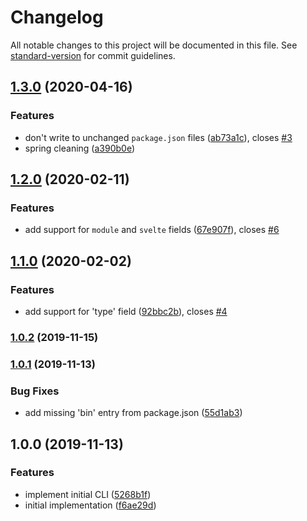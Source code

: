 # Changelog

All notable changes to this project will be documented in this file. See [standard-version](https://github.com/conventional-changelog/standard-version) for commit guidelines.

## [1.3.0](https://github.com/bentruyman/nice-package-json/compare/v1.2.0...v1.3.0) (2020-04-16)


### Features

* don't write to unchanged `package.json` files ([ab73a1c](https://github.com/bentruyman/nice-package-json/commit/ab73a1ca0a68556a126f74b586ba7d81a4cb695f)), closes [#3](https://github.com/bentruyman/nice-package-json/issues/3)
* spring cleaning ([a390b0e](https://github.com/bentruyman/nice-package-json/commit/a390b0e0bf4e2e90fe8c6e6499e2b1a19ad46d96))

## [1.2.0](https://github.com/bentruyman/nice-package-json/compare/v1.1.0...v1.2.0) (2020-02-11)


### Features

* add support for `module` and `svelte` fields ([67e907f](https://github.com/bentruyman/nice-package-json/commit/67e907fa1a787aecd8c603fb9d63ff7ddbf543f9)), closes [#6](https://github.com/bentruyman/nice-package-json/issues/6)

## [1.1.0](https://github.com/bentruyman/nice-package-json/compare/v1.0.2...v1.1.0) (2020-02-02)


### Features

* add support for 'type' field ([92bbc2b](https://github.com/bentruyman/nice-package-json/commit/92bbc2ba65e618812f330b2020a4127d7fb89715)), closes [#4](https://github.com/bentruyman/nice-package-json/issues/4)

### [1.0.2](https://github.com/bentruyman/nice-package-json/compare/v1.0.1...v1.0.2) (2019-11-15)

### [1.0.1](https://github.com/bentruyman/nice-package-json/compare/v1.0.0...v1.0.1) (2019-11-13)


### Bug Fixes

* add missing 'bin' entry from package.json ([55d1ab3](https://github.com/bentruyman/nice-package-json/commit/55d1ab31c37b9aeb52c0a427861cf3bf4cfe08b9))

## 1.0.0 (2019-11-13)


### Features

* implement initial CLI ([5268b1f](https://github.com/bentruyman/nice-package-json/commit/5268b1f4cefe130e569c9629043742e804c00d4d))
* initial implementation ([f6ae29d](https://github.com/bentruyman/nice-package-json/commit/f6ae29d8dd220e971006469e6bd5423c8426d11d))
